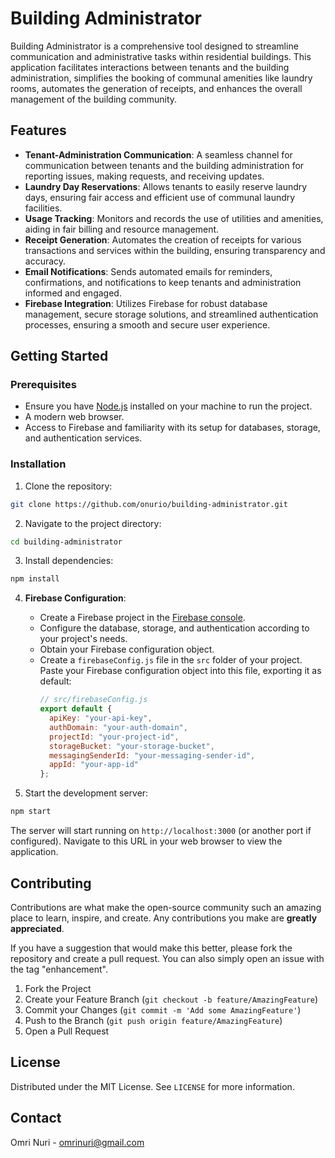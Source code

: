
# Building Administrator

Building Administrator is a comprehensive tool designed to streamline communication and administrative tasks within residential buildings. This application facilitates interactions between tenants and the building administration, simplifies the booking of communal amenities like laundry rooms, automates the generation of receipts, and enhances the overall management of the building community.

## Features

- **Tenant-Administration Communication**: A seamless channel for communication between tenants and the building administration for reporting issues, making requests, and receiving updates.
- **Laundry Day Reservations**: Allows tenants to easily reserve laundry days, ensuring fair access and efficient use of communal laundry facilities.
- **Usage Tracking**: Monitors and records the use of utilities and amenities, aiding in fair billing and resource management.
- **Receipt Generation**: Automates the creation of receipts for various transactions and services within the building, ensuring transparency and accuracy.
- **Email Notifications**: Sends automated emails for reminders, confirmations, and notifications to keep tenants and administration informed and engaged.
- **Firebase Integration**: Utilizes Firebase for robust database management, secure storage solutions, and streamlined authentication processes, ensuring a smooth and secure user experience.

## Getting Started

### Prerequisites

- Ensure you have [Node.js](https://nodejs.org/) installed on your machine to run the project.
- A modern web browser.
- Access to Firebase and familiarity with its setup for databases, storage, and authentication services.

### Installation

1. Clone the repository:
```bash
git clone https://github.com/onurio/building-administrator.git
```

2. Navigate to the project directory:
```bash
cd building-administrator
```

3. Install dependencies:
```bash
npm install
```

4. **Firebase Configuration**:
   - Create a Firebase project in the [Firebase console](https://console.firebase.google.com/).
   - Configure the database, storage, and authentication according to your project's needs.
   - Obtain your Firebase configuration object.
   - Create a `firebaseConfig.js` file in the `src` folder of your project. Paste your Firebase configuration object into this file, exporting it as default:
     ```js
     // src/firebaseConfig.js
     export default {
       apiKey: "your-api-key",
       authDomain: "your-auth-domain",
       projectId: "your-project-id",
       storageBucket: "your-storage-bucket",
       messagingSenderId: "your-messaging-sender-id",
       appId: "your-app-id"
     };
     ```

5. Start the development server:
```bash
npm start
```

The server will start running on `http://localhost:3000` (or another port if configured). Navigate to this URL in your web browser to view the application.

## Contributing

Contributions are what make the open-source community such an amazing place to learn, inspire, and create. Any contributions you make are **greatly appreciated**.

If you have a suggestion that would make this better, please fork the repository and create a pull request. You can also simply open an issue with the tag "enhancement".

1. Fork the Project
2. Create your Feature Branch (`git checkout -b feature/AmazingFeature`)
3. Commit your Changes (`git commit -m 'Add some AmazingFeature'`)
4. Push to the Branch (`git push origin feature/AmazingFeature`)
5. Open a Pull Request

## License

Distributed under the MIT License. See `LICENSE` for more information.

## Contact

Omri Nuri - [omrinuri@gmail.com](mailto:omrinuril@gmail.com)